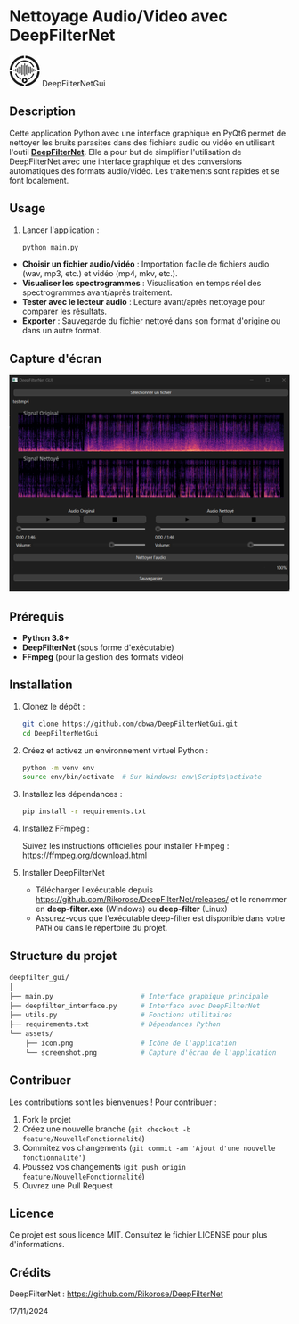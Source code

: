 # Nettoyage Audio/Video avec DeepFilterNet

![App Icon](./assets/icon.jpg)  DeepFilterNetGui

## Description

Cette application Python avec une interface graphique en PyQt6 permet de nettoyer les bruits parasites dans des fichiers audio ou vidéo en utilisant l'outil [**DeepFilterNet**](https://github.com/Rikorose/DeepFilterNet). 
Elle a pour but de simplifier l'utilisation de DeepFilterNet avec une interface graphique et des conversions automatiques des formats audio/vidéo. 
Les traitements sont rapides et se font localement.

## Usage
1. Lancer l'application :

    ```bash
    python main.py
    ```
    
- **Choisir un fichier audio/vidéo** : Importation facile de fichiers audio (wav, mp3, etc.) et vidéo (mp4, mkv, etc.).
- **Visualiser les spectrogrammes** : Visualisation en temps réel des spectrogrammes avant/après traitement.
- **Tester avec le lecteur audio** : Lecture avant/après nettoyage pour comparer les résultats.
- **Exporter** : Sauvegarde du fichier nettoyé dans son format d'origine ou dans un autre format.

## Capture d'écran

![Capture d'écran de l'application](./assets/screenshot..png)

## Prérequis

- **Python 3.8+**
- **DeepFilterNet** (sous forme d'exécutable)
- **FFmpeg** (pour la gestion des formats vidéo)

## Installation

1. Clonez le dépôt :

    ```bash
    git clone https://github.com/dbwa/DeepFilterNetGui.git
    cd DeepFilterNetGui
    ```

2. Créez et activez un environnement virtuel Python :

    ```bash
    python -m venv env
    source env/bin/activate  # Sur Windows: env\Scripts\activate
    ```

3. Installez les dépendances :

    ```bash
    pip install -r requirements.txt
    ```

4. Installez FFmpeg :

    Suivez les instructions officielles pour installer FFmpeg : https://ffmpeg.org/download.html
    
    
5. Installer DeepFilterNet

    - Télécharger l'exécutable depuis https://github.com/Rikorose/DeepFilterNet/releases/ et le renommer en **deep-filter.exe** (Windows) ou **deep-filter** (Linux)
    - Assurez-vous que l'exécutable deep-filter est disponible dans votre `PATH` ou dans le répertoire du projet.


## Structure du projet

```bash
deepfilter_gui/
│
├── main.py                      # Interface graphique principale
├── deepfilter_interface.py      # Interface avec DeepFilterNet
├── utils.py                     # Fonctions utilitaires
├── requirements.txt             # Dépendances Python
└── assets/
    ├── icon.png                 # Icône de l'application
    └── screenshot.png           # Capture d'écran de l'application
```

## Contribuer
Les contributions sont les bienvenues ! Pour contribuer :
1. Fork le projet
2. Créez une nouvelle branche (`git checkout -b feature/NouvelleFonctionnalité`)
3. Commitez vos changements (`git commit -am 'Ajout d'une nouvelle fonctionnalité'`)
4. Poussez vos changements (`git push origin feature/NouvelleFonctionnalité`)
5. Ouvrez une Pull Request

## Licence
Ce projet est sous licence MIT. Consultez le fichier LICENSE pour plus d'informations.

## Crédits
DeepFilterNet : https://github.com/Rikorose/DeepFilterNet


17/11/2024
